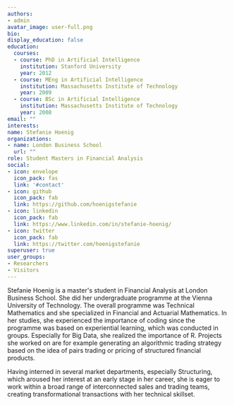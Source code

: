 ```yaml
---
authors:
- admin
avatar_image: user-full.png
bio: 
display_education: false
education:
  courses:
  - course: PhD in Artificial Intelligence
    institution: Stanford University
    year: 2012
  - course: MEng in Artificial Intelligence
    institution: Massachusetts Institute of Technology
    year: 2009
  - course: BSc in Artificial Intelligence
    institution: Massachusetts Institute of Technology
    year: 2008
email: ""
interests:
name: Stefanie Hoenig
organizations:
- name: London Business School
  url: ""
role: Student Masters in Financial Analysis
social:
- icon: envelope
  icon_pack: fas
  link: '#contact'
- icon: github
  icon_pack: fab
  link: https://github.com/hoenigstefanie
- icon: linkedin
  icon_pack: fab
  link: https://www.linkedin.com/in/stefanie-hoenig/
- icon: twitter
  icon_pack: fab
  link: https://twitter.com/hoenigstefanie
superuser: true
user_groups:
- Researchers
- Visitors
---
```


Stefanie Hoenig is a master's student in Financial Analysis at London Business School. She did her undergraduate programme at the Vienna University of Technology. The overall programme was Technical Mathematics and she specialized in Financial and Actuarial Mathematics. In her studies, she experienced the importance of coding since the programme was based on experiential learning, which was conducted in groups. Especially for Big Data, she realized the importance of R. Projects she worked on are for example generating an algorithmic trading strategy based on the idea of pairs trading or pricing of structured financial products. 

Having interned in several market departments, especially Structuring, which aroused her interest at an early stage in her career, she is eager to work within a broad range of interconnected sales and trading teams, creating transformational transactions with her technical skillset.
